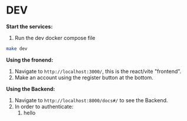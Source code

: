 # DEV

**Start the services:**

1. Run the dev docker compose file

```sh
make dev
```

**Using the fronend:**

1. Navigate to `http://localhost:3000/`, this is the react/vite "frontend".
1. Make an account using the register button at the bottom.

**Using the Backend:**

1. Navigate to `http://localhost:8000/docs#/` to see the Backend.
1. In order to authenticate:
   1. hello
